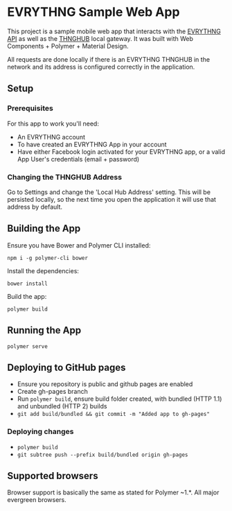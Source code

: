# EVRYTHNG Sample Web App

This project is a sample mobile web app that interacts with the [EVRYTHNG API](https://developers.evrythng.com/) as well as the [THNGHUB](https://developers.evrythng.com/docs/thng-hub) local gateway. 
It was built with Web Components + Polymer + Material Design.

All requests are done locally if there is an EVRYTHNG THNGHUB in the network and its address is configured correctly in the application.

## Setup

### Prerequisites
For this app to work you'll need:

- An EVRYTHNG account
- To have created an EVRYTHNG App in your account
- Have either Facebook login activated for your EVRYTHNG app, or a valid App User's credentials (email + password)

### Changing the THNGHUB Address

Go to Settings and change the 'Local Hub Address' setting. This will be persisted locally, so the next time you open the application it will use that address by default.

## Building the App

Ensure you have Bower and Polymer CLI installed: 
```
npm i -g polymer-cli bower
```
Install the dependencies:
```
bower install
```
Build the app:
```
polymer build
```

## Running the App

```
polymer serve
```

## Deploying to GitHub pages
- Ensure you repository is public and github pages are enabled
- Create gh-pages branch
- Run `polymer build`, ensure build folder created, with bundled (HTTP 1.1) and unbundled (HTTP 2) builds
- `git add build/bundled && git commit -m "Added app to gh-pages"`

### Deploying changes
- `polymer build`
- `git subtree push --prefix build/bundled origin gh-pages`

## Supported browsers
Browser support is basically the same as stated for Polymer ~1.*. All major evergreen browsers.
